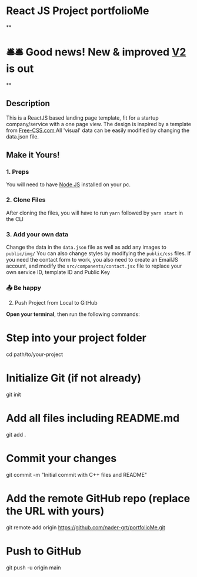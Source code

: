 # React JS Project portfolioMe

**

# 🛎️🛎️ Good news! New & improved [V2](https://github.com/nader-grt/portfolioMe.git) is out  

**




## Description
This is a ReactJS based landing page template, fit for a startup company/service with a one page view. The design is inspired by a template from <a href="https://www.free-css.com/assets/files/free-css-templates/preview/page234/interact/">Free-CSS.com </a>
All 'visual' data can be easily modified by changing the data.json file.

## Make it Yours!
### 1. Preps
You will need to have <a href="https://nodejs.org/">Node JS</a> installed on your pc. 

### 2. Clone Files
After cloning the files, you will have to run ```yarn``` followed by ```yarn start``` in the CLI
### 3. Add your own data 
Change the data in the ```data.json``` file as well as add any images to ```public/img/```
You can also change styles by modifying the ```public/css``` files.
If you need the contact form to work, you also need to create an EmailJS account, and modify the ```src/components/contact.jsx``` file to replace your own service ID, template ID and Public Key


### 📤  Be happy
2. Push Project from Local to GitHub

**Open your terminal**, then run the following commands:


# Step into your project folder
cd path/to/your-project

# Initialize Git (if not already)
git init

# Add all files including README.md
git add .

# Commit your changes
git commit -m "Initial commit with C++ files and README"

# Add the remote GitHub repo (replace the URL with yours)
git remote add origin https://github.com/nader-grt/portfolioMe.git

# Push to GitHub
git push -u origin main

